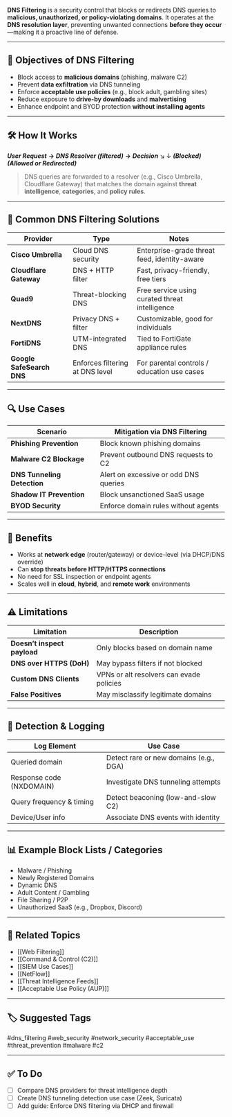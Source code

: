 **DNS Filtering** is a security control that blocks or redirects DNS queries to **malicious, unauthorized, or policy-violating domains**. It operates at the **DNS resolution layer**, preventing unwanted connections **before they occur**—making it a proactive line of defense.

---

## 🎯 Objectives of DNS Filtering

- Block access to **malicious domains** (phishing, malware C2)
- Prevent **data exfiltration** via DNS tunneling
- Enforce **acceptable use policies** (e.g., block adult, gambling sites)
- Reduce exposure to **drive-by downloads** and **malvertising**
- Enhance endpoint and BYOD protection **without installing agents**

---

## 🛠 How It Works

***User Request*** **→** ***DNS Resolver (filtered)*** **→** ***Decision***
         ↘                 ↓
       ***(Blocked)***      ***(Allowed or Redirected)***

>DNS queries are forwarded to a resolver (e.g., Cisco Umbrella, Cloudflare Gateway) that matches the domain against **threat intelligence**, **categories**, and **policy rules**.

---

## 🧰 Common DNS Filtering Solutions

| Provider                  | Type                            | Notes                                          |
| ------------------------- | ------------------------------- | ---------------------------------------------- |
| **Cisco Umbrella**        | Cloud DNS security              | Enterprise-grade threat feed, identity-aware   |
| **Cloudflare Gateway**    | DNS + HTTP filter               | Fast, privacy-friendly, free tiers             |
| **Quad9**                 | Threat-blocking DNS             | Free service using curated threat intelligence |
| **NextDNS**               | Privacy DNS + filter            | Customizable, good for individuals             |
| **FortiDNS**              | UTM-integrated DNS              | Tied to FortiGate appliance rules              |
| **Google SafeSearch DNS** | Enforces filtering at DNS level | For parental controls / education use cases    |

---

## 🔍 Use Cases

|Scenario|Mitigation via DNS Filtering|
|---|---|
|**Phishing Prevention**|Block known phishing domains|
|**Malware C2 Blockage**|Prevent outbound DNS requests to C2|
|**DNS Tunneling Detection**|Alert on excessive or odd DNS queries|
|**Shadow IT Prevention**|Block unsanctioned SaaS usage|
|**BYOD Security**|Enforce domain rules without agents|

---

## 🔐 Benefits

- Works at **network edge** (router/gateway) or device-level (via DHCP/DNS override)
- Can **stop threats before HTTP/HTTPS connections**
- No need for SSL inspection or endpoint agents
- Scales well in **cloud**, **hybrid**, and **remote work** environments

---

## ⚠️ Limitations

|Limitation|Description|
|---|---|
|**Doesn’t inspect payload**|Only blocks based on domain name|
|**DNS over HTTPS (DoH)**|May bypass filters if not blocked|
|**Custom DNS Clients**|VPNs or alt resolvers can evade policies|
|**False Positives**|May misclassify legitimate domains|

---

## 🧪 Detection & Logging

|Log Element|Use Case|
|---|---|
|Queried domain|Detect rare or new domains (e.g., DGA)|
|Response code (NXDOMAIN)|Investigate DNS tunneling attempts|
|Query frequency & timing|Detect beaconing (low-and-slow C2)|
|Device/User info|Associate DNS events with identity|

---

## 📊 Example Block Lists / Categories

- Malware / Phishing
- Newly Registered Domains
- Dynamic DNS
- Adult Content / Gambling
- File Sharing / P2P
- Unauthorized SaaS (e.g., Dropbox, Discord)

---

## 🧠 Related Topics

- [[Web Filtering]]
- [[Command & Control (C2)]]
- [[SIEM Use Cases]]
- [[NetFlow]]
- [[Threat Intelligence Feeds]]
- [[Acceptable Use Policy (AUP)]]

---

## 🏷 Suggested Tags

#dns_filtering #web_security #network_security #acceptable_use #threat_prevention #malware #c2

---

## ✅ To Do

- [ ]  Compare DNS providers for threat intelligence depth
- [ ]  Create DNS tunneling detection use case (Zeek, Suricata)
- [ ]  Add guide: Enforce DNS filtering via DHCP and firewall